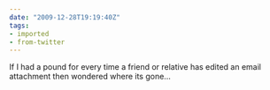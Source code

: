 ```yaml
---
date: "2009-12-28T19:19:40Z"
tags:
- imported
- from-twitter
---
```

If I had a pound for every time a friend or relative has edited an email attachment then wondered where its gone…
